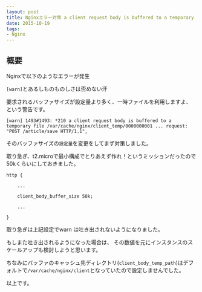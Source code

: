 ```yaml
---
layout: post
title: Nginxエラー対策 a client request body is buffered to a temporary file
date: 2015-10-19
tags:
- Nginx
---
```


## 概要

Nginxで以下のようなエラーが発生

`[warn]`とあるしものものしさは否めない汗

要求されるバッファサイズが設定量より多く、一時ファイルを利用しますよ、
という警告です。

```
[warn] 1493#1493: *210 a client request body is buffered to a temporary file /var/cache/nginx/client_temp/0000000001 ... request: "POST /article/save HTTP/1.1",
```

そのバッファサイズの`設定量`を変更をしてまず対策しました。

取り急ぎ、t2.microで最小構成でとりあえず作れ！というミッションだったので
50kくらいにしておきました。

```
http {

    ...

    client_body_buffer_size 50k;

    ...

}
```

取り急ぎは上記設定でwarn は吐き出されないようになりました。

もしまた吐き出されるようになった場合は、
その数値を元にインスタンスのスケールアップも検討しようと思います。


ちなみにバッファのキャッシュ先ディレクトリ(`client_body_temp_path`)はデフォルトで`/var/cache/nginx/client`となっていたので設定しませんでした。


以上です。
